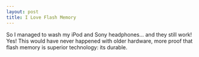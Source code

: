 ```yaml
--- 
layout: post
title: I Love Flash Memory
---
```

So I managed to wash my iPod and Sony headphones... and they still work! Yes! This would have never happened with older hardware, more proof that flash memory is superior technology: its durable.
